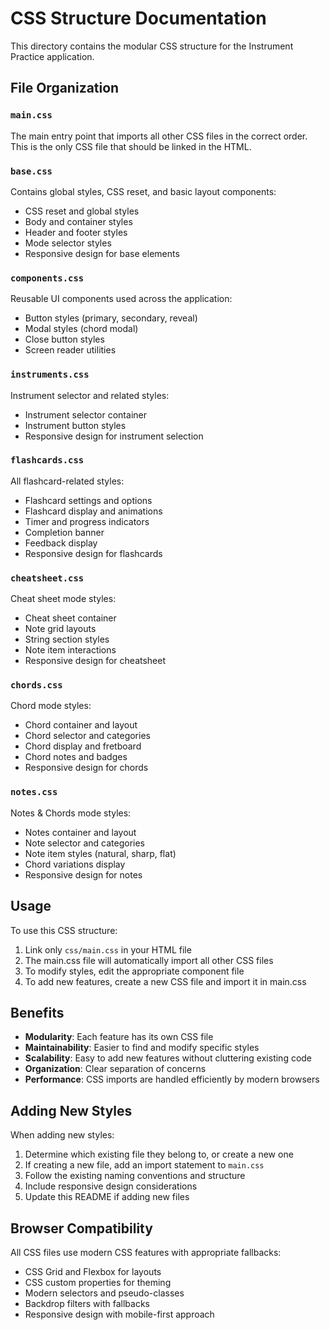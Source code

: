 # CSS Structure Documentation

This directory contains the modular CSS structure for the Instrument Practice application.

## File Organization

### `main.css`
The main entry point that imports all other CSS files in the correct order. This is the only CSS file that should be linked in the HTML.

### `base.css`
Contains global styles, CSS reset, and basic layout components:
- CSS reset and global styles
- Body and container styles
- Header and footer styles
- Mode selector styles
- Responsive design for base elements

### `components.css`
Reusable UI components used across the application:
- Button styles (primary, secondary, reveal)
- Modal styles (chord modal)
- Close button styles
- Screen reader utilities

### `instruments.css`
Instrument selector and related styles:
- Instrument selector container
- Instrument button styles
- Responsive design for instrument selection

### `flashcards.css`
All flashcard-related styles:
- Flashcard settings and options
- Flashcard display and animations
- Timer and progress indicators
- Completion banner
- Feedback display
- Responsive design for flashcards

### `cheatsheet.css`
Cheat sheet mode styles:
- Cheat sheet container
- Note grid layouts
- String section styles
- Note item interactions
- Responsive design for cheatsheet

### `chords.css`
Chord mode styles:
- Chord container and layout
- Chord selector and categories
- Chord display and fretboard
- Chord notes and badges
- Responsive design for chords

### `notes.css`
Notes & Chords mode styles:
- Notes container and layout
- Note selector and categories
- Note item styles (natural, sharp, flat)
- Chord variations display
- Responsive design for notes

## Usage

To use this CSS structure:

1. Link only `css/main.css` in your HTML file
2. The main.css file will automatically import all other CSS files
3. To modify styles, edit the appropriate component file
4. To add new features, create a new CSS file and import it in main.css

## Benefits

- **Modularity**: Each feature has its own CSS file
- **Maintainability**: Easier to find and modify specific styles
- **Scalability**: Easy to add new features without cluttering existing code
- **Organization**: Clear separation of concerns
- **Performance**: CSS imports are handled efficiently by modern browsers

## Adding New Styles

When adding new styles:

1. Determine which existing file they belong to, or create a new one
2. If creating a new file, add an import statement to `main.css`
3. Follow the existing naming conventions and structure
4. Include responsive design considerations
5. Update this README if adding new files

## Browser Compatibility

All CSS files use modern CSS features with appropriate fallbacks:
- CSS Grid and Flexbox for layouts
- CSS custom properties for theming
- Modern selectors and pseudo-classes
- Backdrop filters with fallbacks
- Responsive design with mobile-first approach 